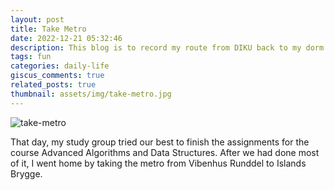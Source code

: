 ```yaml
---
layout: post
title: Take Metro
date: 2022-12-21 05:32:46
description: This blog is to record my route from DIKU back to my dorm at 00:53 am several days ago.
tags: fun
categories: daily-life
giscus_comments: true
related_posts: true
thumbnail: assets/img/take-metro.jpg
---
```


<div class="row mt-3 mb-3">
    <div class="col-sm mt-3 mt-md-0">
		 <img src="https://i.imgur.com/NMLbHt0.jpeg" alt="take-metro" class="img-fluid rounded z-depth-1" data-zoomable />
    </div>
</div>

That day, my study group tried our best to finish the assignments for the course Advanced Algorithms and Data Structures. After we had done most of it, I went home by taking the metro from Vibenhus Runddel to Islands Brygge.
